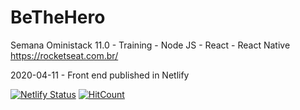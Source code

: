 # BeTheHero
Semana Oministack 11.0 - Training - Node JS - React - React Native
https://rocketseat.com.br/

2020-04-11 - Front end published in Netlify

[![Netlify Status](https://api.netlify.com/api/v1/badges/31c2f07d-929c-4048-8499-50d868cb515b/deploy-status)](https://app.netlify.com/sites/sleepy-snyder-9ce6f9/deploys) [![HitCount](http://hits.dwyl.com/jubatistim/jubatistim/bethehero2-frontend.svg)](http://hits.dwyl.com/jubatistim/jubatistim/bethehero2-frontend)
